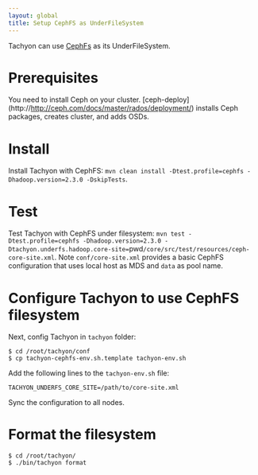 ```yaml
---
layout: global
title: Setup CephFS as UnderFileSystem
---
```


Tachyon can use [CephFs](http://www.ceph.com) as its UnderFileSystem.

# Prerequisites

You need to install Ceph on your cluster. [ceph-deploy]
(http://http://ceph.com/docs/master/rados/deployment/) installs Ceph packages,
creates cluster, and adds OSDs.


# Install

Install Tachyon with CephFS: `mvn clean install -Dtest.profile=cephfs -Dhadoop.version=2.3.0 -DskipTests`.

# Test

Test Tachyon with CephFS under filesystem: `mvn test -Dtest.profile=cephfs -Dhadoop.version=2.3.0 -Dtachyon.underfs.hadoop.core-site=`pwd`/core/src/test/resources/ceph-core-site.xml`. Note `conf/core-site.xml` provides a basic CephFS configuration that uses local host as MDS and `data` as pool name.

# Configure Tachyon to use CephFS filesystem

Next, config Tachyon in `tachyon` folder:

    $ cd /root/tachyon/conf
    $ cp tachyon-cephfs-env.sh.template tachyon-env.sh

Add the following lines to the `tachyon-env.sh` file:

    TACHYON_UNDERFS_CORE_SITE=/path/to/core-site.xml

Sync the configuration to all nodes.

# Format the filesystem

    $ cd /root/tachyon/
    $ ./bin/tachyon format

